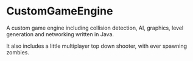 # CustomGameEngine
A custom game engine including collision detection, AI, graphics, level generation and networking written in Java. 

It also includes a little multiplayer top down shooter, with ever spawning zombies.
